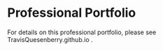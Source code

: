 # Professional Portfolio

For details on this professional portfolio, please see TravisQuesenberry.github.io .
